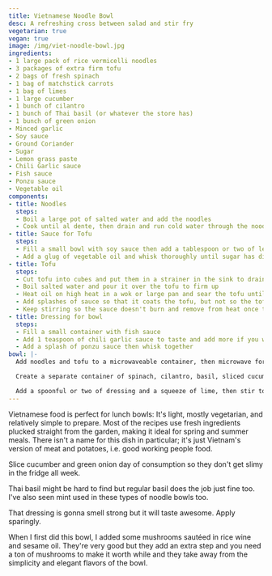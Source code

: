 ```yaml
---
title: Vietnamese Noodle Bowl
desc: A refreshing cross between salad and stir fry
vegetarian: true
vegan: true
image: /img/viet-noodle-bowl.jpg
ingredients:
- 1 large pack of rice vermicelli noodles
- 3 packages of extra firm tofu
- 2 bags of fresh spinach
- 1 bag of matchstick carrots
- 1 bag of limes
- 1 large cucumber
- 1 bunch of cilantro
- 1 bunch of Thai basil (or whatever the store has)
- 1 bunch of green onion
- Minced garlic
- Soy sauce
- Ground Coriander
- Sugar
- Lemon grass paste
- Chili Garlic sauce
- Fish sauce
- Ponzu sauce
- Vegetable oil
components:
- title: Noodles
  steps:
  - Boil a large pot of salted water and add the noodles
  - Cook until al dente, then drain and run cold water through the noodles so they stop cooking
- title: Sauce for Tofu
  steps:
  - Fill a small bowl with soy sauce then add a tablespoon or two of lemongrass paste, minced garlic, sugar, and coriander to taste
  - Add a glug of vegetable oil and whisk thoroughly until sugar has dissolved
- title: Tofu
  steps:
  - Cut tofu into cubes and put them in a strainer in the sink to drain
  - Boil salted water and pour it over the tofu to firm up
  - Heat oil on high heat in a wok or large pan and sear the tofu until the edges are golden brown
  - Add splashes of sauce so that it coats the tofu, but not so the tofu is boiling in sauce like a soup.
  - Keep stirring so the sauce doesn't burn and remove from heat once the sauce has soaked into or coated the tofu.
- title: Dressing for bowl
  steps:
  - Fill a small container with fish sauce
  - Add 1 teaspoon of chili garlic sauce to taste and add more if you want more spice
  - Add a splash of ponzu sauce then whisk together
bowl: |-
  Add noodles and tofu to a microwaveable container, then microwave for two minutes.

  Create a separate container of spinach, cilantro, basil, sliced cucumber, sliced green onion, and carrots. Add on top of the noodles and tofu once they are heated.

  Add a spoonful or two of dressing and a squeeze of lime, then stir together and eat.    
---
```

Vietnamese food is perfect for lunch bowls:  It's light, mostly vegetarian, and relatively simple to prepare. Most of the recipes use fresh ingredients plucked straight from the garden, making it ideal for spring and summer meals. There isn't a name for this dish in particular; it's just Vietnam's version of meat and potatoes, i.e. good working people food.  

Slice cucumber and green onion day of consumption so they don't get slimy in the fridge all week.

Thai basil might be hard to find but regular basil does the job just fine too. I've also seen mint used in these types of noodle bowls too.

That dressing is gonna smell strong but it will taste awesome. Apply sparingly.

When I first did this bowl, I added some mushrooms sautéed in rice wine and sesame oil. They're very good but they add an extra step and you need a ton of mushrooms to make it worth while and they take away from the simplicity and elegant flavors of the bowl.
